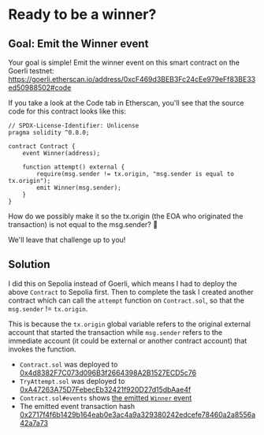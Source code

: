 # Ready to be a winner?

## Goal: Emit the Winner event

Your goal is simple! Emit the winner event on this smart contract on the Goerli testnet: https://goerli.etherscan.io/address/0xcF469d3BEB3Fc24cEe979eFf83BE33ed50988502#code

If you take a look at the Code tab in Etherscan, you'll see that the source code for this contract looks like this:

```
// SPDX-License-Identifier: Unlicense
pragma solidity ^0.8.0;

contract Contract {
    event Winner(address);

    function attempt() external {
        require(msg.sender != tx.origin, "msg.sender is equal to tx.origin");
        emit Winner(msg.sender);
    }
}
```

How do we possibly make it so the tx.origin (the EOA who originated the transaction) is not equal to the msg.sender? 🤔

We'll leave that challenge up to you!

## Solution

I did this on Sepolia instead of Goerli, which means I had to deploy the above `Contract` to Sepolia first. Then to complete the task I created another contract which can call the `attempt` function on `Contract.sol`, so that the `msg.sender` != `tx.origin`.  

This is because the `tx.origin` global variable refers to the original external account that started the transaction while `msg.sender` refers to the immediate account (it could be external or another contract account) that invokes the function.  

- `Contract.sol` was deployed to [0x4d8382F7C073d096B3f2664398A2B1527ECD5c76](https://sepolia.etherscan.io/tx/0x9b393c4dcef48e9a73e2e1e270cdc62b55071fe604e71d6c8363173419911de0)
- `TryAttempt.sol` was deployed to [0xA47263A75D7FebecEb32421f920D27d15dbAae4f](https://sepolia.etherscan.io/tx/0xa43bdcb5d83f01f68a91b920a5caf395f277d77a19bf21b3da4df68fbf168f99)
- `Contract.sol#events` shows [the emitted `Winner` event](https://sepolia.etherscan.io/address/0x4d8382f7c073d096b3f2664398a2b1527ecd5c76#events)
- The emitted event transaction hash [0x2717f4f6b1429b164eab0e3ac4a9a329380242edcefe78460a2a8556a42a7a73](https://sepolia.etherscan.io/tx/0x2717f4f6b1429b164eab0e3ac4a9a329380242edcefe78460a2a8556a42a7a73)